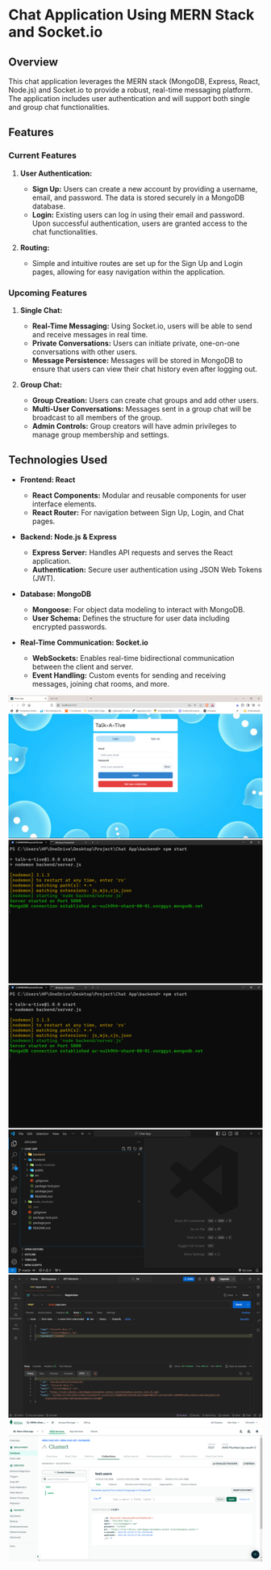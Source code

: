 # Chat Application Using MERN Stack and Socket.io

## Overview

This chat application leverages the MERN stack (MongoDB, Express, React, Node.js) and Socket.io to provide a robust, real-time messaging platform. The application includes user authentication and will support both single and group chat functionalities.

## Features

### Current Features

1. **User Authentication:**

   - **Sign Up:** Users can create a new account by providing a username, email, and password. The data is stored securely in a MongoDB database.
   - **Login:** Existing users can log in using their email and password. Upon successful authentication, users are granted access to the chat functionalities.

2. **Routing:**
   - Simple and intuitive routes are set up for the Sign Up and Login pages, allowing for easy navigation within the application.

### Upcoming Features

1. **Single Chat:**

   - **Real-Time Messaging:** Using Socket.io, users will be able to send and receive messages in real time.
   - **Private Conversations:** Users can initiate private, one-on-one conversations with other users.
   - **Message Persistence:** Messages will be stored in MongoDB to ensure that users can view their chat history even after logging out.

2. **Group Chat:**
   - **Group Creation:** Users can create chat groups and add other users.
   - **Multi-User Conversations:** Messages sent in a group chat will be broadcast to all members of the group.
   - **Admin Controls:** Group creators will have admin privileges to manage group membership and settings.

## Technologies Used

- **Frontend: React**

  - **React Components:** Modular and reusable components for user interface elements.
  - **React Router:** For navigation between Sign Up, Login, and Chat pages.

- **Backend: Node.js & Express**

  - **Express Server:** Handles API requests and serves the React application.
  - **Authentication:** Secure user authentication using JSON Web Tokens (JWT).

- **Database: MongoDB**

  - **Mongoose:** For object data modeling to interact with MongoDB.
  - **User Schema:** Defines the structure for user data including encrypted passwords.

- **Real-Time Communication: Socket.io**
  - **WebSockets:** Enables real-time bidirectional communication between the client and server.
  - **Event Handling:** Custom events for sending and receiving messages, joining chat rooms, and more.

![Login Page](image.png)
![Frontend](image-1.png)
![Backend](image-2.png)
![File Structure](image-3.png)
![API Testing](image-4.png)
![Database](image-5.png)
